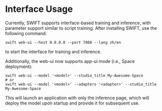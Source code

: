 # Interface Usage

Currently, SWIFT supports interface-based training and inference, with parameter support similar to script training. After installing SWIFT, use the following command:

```shell
swift web-ui --host 0.0.0.0 --port 7860 --lang zh/en
```

to start the interface for training and inference.

Additionally, the web-ui now supports app-ui mode (i.e., Space deployment):

```shell
swift web-ui --model '<model>' --studio_title My-Awesome-Space
# or
swift web-ui --model '<model>' --adapters '<adapter>' --studio_title My-Awesome-Space
```
This will launch an application with only the inference page, which will deploy the model upon startup and provide it for subsequent use.
